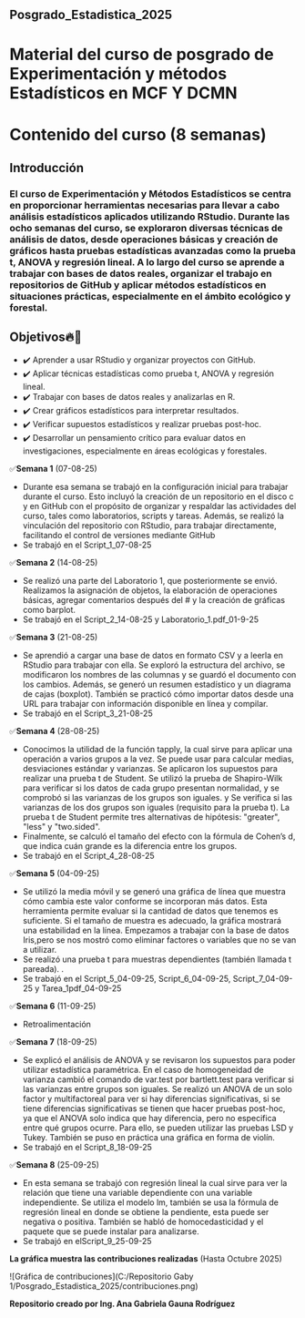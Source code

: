 ## Posgrado_Estadistica_2025
# Material del curso de posgrado de Experimentación y métodos Estadísticos en MCF Y DCMN
# Contenido del curso (8 semanas)

## Introducción
### El curso de Experimentación y Métodos Estadísticos se centra en proporcionar herramientas necesarias para llevar a cabo análisis estadísticos aplicados utilizando RStudio. Durante las ocho semanas del curso, se exploraron diversas técnicas de análisis de datos, desde operaciones básicas y creación de gráficos hasta pruebas estadísticas avanzadas como la prueba t, ANOVA y regresión lineal. A lo largo del curso se aprende a trabajar con bases de datos reales, organizar el trabajo en repositorios de GitHub y aplicar métodos estadísticos en situaciones prácticas, especialmente en el ámbito ecológico y forestal.
 
## Objetivos🔥🎯
  + ✔️ Aprender a usar RStudio y organizar proyectos con GitHub.
  + ✔️ Aplicar técnicas estadísticas como prueba t, ANOVA y regresión lineal.
  + ✔️ Trabajar con bases de datos reales y analizarlas en R.
  + ✔️ Crear gráficos estadísticos para interpretar resultados.
  + ✔️ Verificar supuestos estadísticos y realizar pruebas post-hoc.
  + ✔️ Desarrollar un pensamiento crítico para evaluar datos en investigaciones, especialmente en áreas ecológicas y forestales.

 
 ✅**Semana 1** (07-08-25) 
 + Durante esa semana se trabajó en la configuración inicial para trabajar durante el curso.  Esto incluyó la creación de un repositorio en el disco c y en GitHub con el propósito de organizar y respaldar las actividades del curso, tales como laboratorios, scripts y tareas. Además, se realizó la vinculación del repositorio con RStudio, para trabajar directamente, facilitando el control de versiones mediante GitHub
 + Se trabajó en el Script_1_07-08-25 

 ✅**Semana 2** (14-08-25)
 + Se realizó una parte del Laboratorio 1, que posteriormente se envió. Realizamos la asignación de objetos, la elaboración de operaciones básicas, agregar comentarios después del # y la creación de gráficas como  barplot.
 + Se trabajó en el Script_2_14-08-25 y Laboratorio_1.pdf_01-9-25

 ✅**Semana 3** (21-08-25)
 + Se aprendió a cargar una base de datos en formato CSV y a leerla en RStudio para trabajar con ella. Se exploró la estructura del archivo, se modificaron los nombres de las columnas y se guardó el documento con los cambios. Además, se generó un resumen estadístico y un diagrama de cajas (boxplot). También se practicó cómo importar datos desde una URL para trabajar con información disponible en línea y compilar. 
 + Se trabajó en el Script_3_21-08-25

 ✅**Semana 4** (28-08-25)
 + Conocimos la utilidad de la función tapply, la cual sirve para aplicar una operación a varios grupos a la vez. Se puede usar para calcular medias, desviaciones estándar y varianzas. Se aplicaron los supuestos para realizar una prueba t de Student. Se utilizó la prueba de Shapiro-Wilk para verificar si los datos de cada grupo presentan normalidad, y se comprobó si las varianzas de los grupos son iguales. y Se verifica si las varianzas de los dos grupos son iguales (requisito para la prueba t). La prueba t de Student permite tres alternativas de hipótesis: "greater", "less" y "two.sided".
 + Finalmente, se calculó el tamaño del efecto con la fórmula de Cohen’s d, que indica cuán grande es la diferencia entre los grupos.
 + Se trabajó en el Script_4_28-08-25

 ✅**Semana 5** (04-09-25)
 + Se utilizó la media móvil y se generó una gráfica de línea que muestra cómo cambia este valor conforme se incorporan más datos. Esta herramienta permite evaluar si la cantidad de datos que tenemos es suficiente. Si el tamaño de muestra es adecuado, la gráfica mostrará una estabilidad en la línea. Empezamos a trabajar con la base de datos Iris,pero se nos mostró como eliminar factores o variables que no se van a utilizar.
 + Se realizó una prueba t para muestras dependientes (también llamada t pareada). . 
 + Se trabajó en el Script_5_04-09-25, Script_6_04-09-25, Script_7_04-09-25 y Tarea_1pdf_04-09-25

 ✅**Semana 6** (11-09-25)
 + Retroalimentación

 ✅**Semana 7** (18-09-25)
 + Se explicó el análisis de ANOVA y se revisaron los supuestos para poder utilizar estadística paramétrica. En el caso de homogeneidad de varianza cambió el comando de var.test por bartlett.test para verificar si las varianzas entre grupos son iguales. Se realizó un ANOVA de un solo factor y multifactoreal para ver si hay diferencias significativas, si se tiene diferencias significativas se tienen que hacer pruebas post-hoc, ya que el ANOVA solo indica que hay diferencia, pero no especifica entre qué grupos ocurre. Para ello, se pueden utilizar las pruebas LSD y Tukey. También se puso en práctica una gráfica en forma de violín. 
 + Se trabajó en el Script_8_18-09-25

 ✅**Semana 8** (25-09-25)
 + En esta semana se trabajó con regresión lineal la cual sirve para ver la relación que tiene una variable dependiente con una variable independiente. Se utiliza el modelo lm, también se usa la fórmula de regresión lineal en donde se obtiene la pendiente, esta puede ser negativa o positiva. También se habló de homocedasticidad y el paquete que se puede instalar para analizarse. 
 + Se trabajó en elScript_9_25-09-25
 
 **La gráfica muestra las contribuciones realizadas** (Hasta Octubre 2025)
 
 ![Gráfica de contribuciones](C:/Repositorio Gaby 1/Posgrado_Estadistica_2025/contribuciones.png)

 
  **Repositorio creado por Ing. Ana Gabriela Gauna Rodríguez** 
  